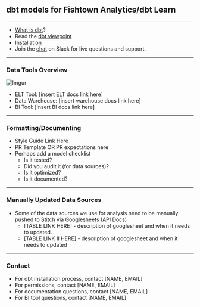 ## dbt models for Fishtown Analytics/dbt Learn

---
- [What is dbt](https://dbt.readme.io/docs/overview)?
- Read the [dbt viewpoint](https://dbt.readme.io/docs/viewpoint)
- [Installation](https://dbt.readme.io/docs/installation)
- Join the [chat](http://ac-slackin.herokuapp.com/) on Slack for live questions and support.

---
### Data Tools Overview
![Imgur](https://i.imgur.com/QhQchL9.png)
- ELT Tool: [insert ELT docs link here]
- Data Warehouse: [insert warehouse docs link here]
- BI Tool: [insert BI docs link here]

---
### Formatting/Documenting
- Style Guide Link Here
- PR Template OR PR expectations here
- Perhaps add a model checklist
    - Is it tested?
    - Did you audit it (for data sources)?
    - Is it optimized?
    - Is it documented?

---
### Manually Updated Data Sources
- Some of the data sources we use for analysis need to be manually pushed to Stitch via Googlesheets (API Docs)
    - [TABLE LINK HERE] - description of googlesheet and when it needs to updated.
    - [TABLE LINK II HERE] - description of googlesheet and when it needs to updated

---

### Contact
- For dbt installation process, contact [NAME, EMAIL]
- For permissions, contact [NAME, EMAIL]
- For documentation questions, contact [NAME, EMAIL]
- For BI tool questions, contact [NAME, EMAIL]
